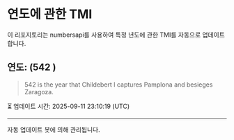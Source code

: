 
# 연도에 관한 TMI

이 리포지토리는 numbersapi를 사용하여 특정 년도에 관한 TMI를 자동으로 업데이트합니다.

## 연도: (542 )
> 542 is the year that Childebert I captures Pamplona and besieges Zaragoza.

⏳ 업데이트 시간: 2025-09-11 23:10:19 (UTC)

---
자동 업데이트 봇에 의해 관리됩니다.
